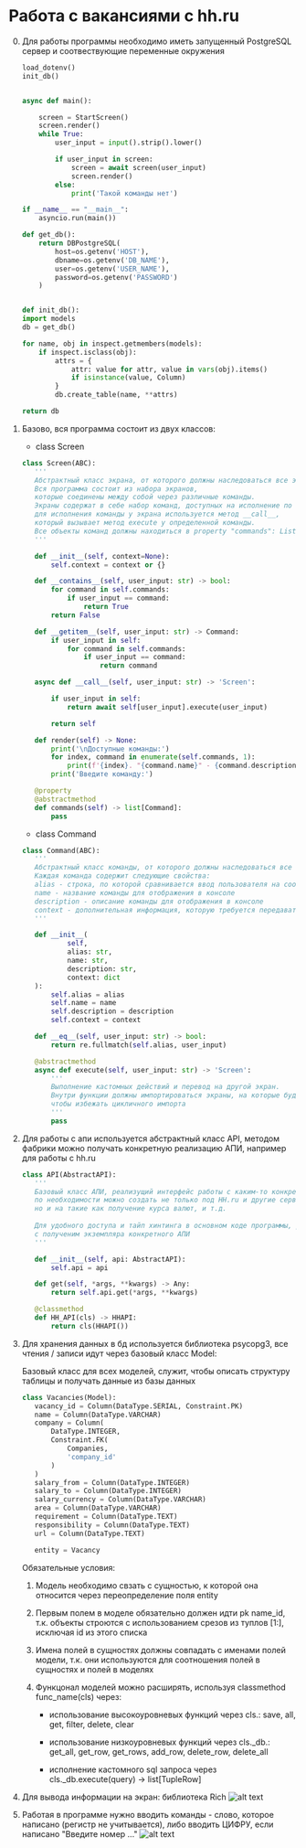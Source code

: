 # Работа с вакансиями с hh.ru

0. Для работы программы необходимо иметь запущенный PostgreSQL сервер и соотвествующие переменные окружения
    ```python
    load_dotenv()
    init_db()


    async def main():

        screen = StartScreen()
        screen.render()
        while True:
            user_input = input().strip().lower()

            if user_input in screen:
                screen = await screen(user_input)
                screen.render()
            else:
                print('Такой команды нет')

    if __name__ == "__main__":
        asyncio.run(main())
    ```

    ```python
    def get_db():
        return DBPostgreSQL(
            host=os.getenv('HOST'),
            dbname=os.getenv('DB_NAME'),
            user=os.getenv('USER_NAME'),
            password=os.getenv('PASSWORD')
        )


    def init_db():
    import models
    db = get_db()

    for name, obj in inspect.getmembers(models):
        if inspect.isclass(obj):
            attrs = {
                attr: value for attr, value in vars(obj).items()
                if isinstance(value, Column)
            }
            db.create_table(name, **attrs)

    return db

   ```

1. Базово, вся программа состоит из двух классов:
    * class Screen
    ```python
    class Screen(ABC):
       '''
       Абстрактный класс экрана, от которого должны наследоваться все экраны.
       Вся программа состоит из набора экранов, 
       которые соединены между собой через различные команды.
       Экраны содержат в себе набор команд, доступных на исполнение по вводу пользователя,
       для исполнения команды у экрана используется метод __call__, 
       который вызывает метод execute у определенной команды.
       Все объекты команд должны находиться в property "commands": List[Command].
       '''
   
       def __init__(self, context=None):
           self.context = context or {}
   
       def __contains__(self, user_input: str) -> bool:
           for command in self.commands:
               if user_input == command:
                   return True
           return False
   
       def __getitem__(self, user_input: str) -> Command:
           if user_input in self:
               for command in self.commands:
                   if user_input == command:
                       return command
   
       async def __call__(self, user_input: str) -> 'Screen':
   
           if user_input in self:
               return await self[user_input].execute(user_input)
   
           return self
   
       def render(self) -> None:
           print('\nДоступные команды:')
           for index, command in enumerate(self.commands, 1):
               print(f'{index}. "{command.name}" - {command.description}')
           print('Введите команду:')
   
       @property
       @abstractmethod
       def commands(self) -> list[Command]:
           pass
    ```

    * class Command
    ```python
    class Command(ABC):
       '''
       Абстрактный класс команды, от которого должны наследоваться все команды.
       Каждая команда содержит следующие свойства:
       alias - строка, по которой сравнивается ввод пользователя на соотвествие команде
       name - название команды для отображения в консоле
       description - описание команды для отображения в консоле
       context - дополнительная информация, которую требуется передавать от экрана к экрану
       '''
   
       def __init__(
               self,
               alias: str,
               name: str,
               description: str,
               context: dict
       ):
           self.alias = alias
           self.name = name
           self.description = description
           self.context = context
   
       def __eq__(self, user_input: str) -> bool:
           return re.fullmatch(self.alias, user_input)
   
       @abstractmethod
       async def execute(self, user_input: str) -> 'Screen':
           '''
           Выполнение кастомных действий и перевод на другой экран.
           Внутри функции должны импортироваться экраны, на которые будет переводить команда,
           чтобы избежать цикличного импорта
           '''
           pass
    ```

2. Для работы с апи используется абстрактный класс API, методом фабрики можно получать конкретную реализацию АПИ, например для работы с hh.ru
    
    ```python
    class API(AbstractAPI):
       '''
       Базовый класс АПИ, реализущий интерфейс работы с каким-то конкретным АПИ,
       по необходимости можно создать не только под HH.ru и другие сервисы поиска вакансий, 
       но и на такие как получение курса валют, и т.д.
       
       Для удобного доступа и тайп хинтинга в основном коде программы, рекомендуется реализовать classmethod
       с полученим экземпляра конкретного АПИ
       '''
   
       def __init__(self, api: AbstractAPI):
           self.api = api
   
       def get(self, *args, **kwargs) -> Any:
           return self.api.get(*args, **kwargs)
   
       @classmethod
       def HH_API(cls) -> HHAPI:
           return cls(HHAPI())

3. Для хранения данных в бд используется библиотека psycopg3, все чтения / записи идут через базовый класс Model:
   
    Базовый класс для всех моделей, служит, чтобы описать структуру таблицы
    и получать данные из базы данных

    ```python
    class Vacancies(Model):
       vacancy_id = Column(DataType.SERIAL, Constraint.PK)
       name = Column(DataType.VARCHAR)
       company = Column(
           DataType.INTEGER,
           Constraint.FK(
               Companies,
               'company_id'
           )
       )
       salary_from = Column(DataType.INTEGER)
       salary_to = Column(DataType.INTEGER)
       salary_currency = Column(DataType.VARCHAR)
       area = Column(DataType.VARCHAR)
       requirement = Column(DataType.TEXT)
       responsibility = Column(DataType.TEXT)
       url = Column(DataType.TEXT)
   
       entity = Vacancy
    ```

    Обязательные условия:
    1. Модель необходимо свзать с сущностью, к которой она относится через переопределение поля entity

    2. Первым полем в моделе обязательно должен идти pk name_id, т.к. объекты строются с использованием срезов
    из туплов [1:], исключая id из этого списка
   
    3. Имена полей в сущностях должны совпадать с именами полей модели, т.к. они используются для соотношения
    полей в сущностях и полей в моделях

    4. Функцонал моделей можно расширять,
    используя classmethod func_name(cls) через:

        * использование высокоуровневых функций через cls.:
            save, all, get, filter, delete, clear

        * использование низкоуровневых функций через cls._db.:
            get_all, get_row, get_rows, add_row, delete_row, delete_all

        * исполнениe кастомного sql запроса через cls._db.execute(query) -> list[TupleRow]
  
4. Для вывода информации на экран: библиотека Rich
   ![alt text](image.png)

5. Работая в программе нужно вводить команды - слово, которое написано (регистр не учитывается),
    либо вводить ЦИФРУ, если написано "Введите номер ..."
    ![alt text](image-1.png)
